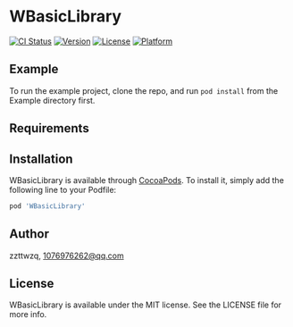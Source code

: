 # WBasicLibrary

[![CI Status](https://img.shields.io/travis/zzttwzq/WBasicLibrary.svg?style=flat)](https://travis-ci.org/zzttwzq/WBasicLibrary)
[![Version](https://img.shields.io/cocoapods/v/WBasicLibrary.svg?style=flat)](https://cocoapods.org/pods/WBasicLibrary)
[![License](https://img.shields.io/cocoapods/l/WBasicLibrary.svg?style=flat)](https://cocoapods.org/pods/WBasicLibrary)
[![Platform](https://img.shields.io/cocoapods/p/WBasicLibrary.svg?style=flat)](https://cocoapods.org/pods/WBasicLibrary)

## Example

To run the example project, clone the repo, and run `pod install` from the Example directory first.

## Requirements

## Installation

WBasicLibrary is available through [CocoaPods](https://cocoapods.org). To install
it, simply add the following line to your Podfile:

```ruby
pod 'WBasicLibrary'
```

## Author

zzttwzq, 1076976262@qq.com

## License

WBasicLibrary is available under the MIT license. See the LICENSE file for more info.
